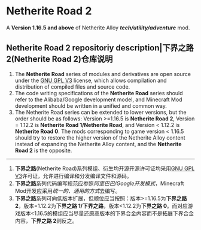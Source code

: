 # Netherite Road 2
A **Version 1.16.5 and above** of Netherite Alloy ***tech/utility/adventure*** mod.
 
Netherite Road 2 repositoriy description|下界之路2(Netherite Road 2)仓库说明
----

1. The **Netherite Road** series of modules and derivatives are open source under the [GNU GPL V3](https://github.com/MCPrinciple/NetheriteRoad-2/blob/main/LICENSE) license, which allows compilation and distribution of compiled files and source code.  
2. The code writing specifications of the **Netherite Road** series should refer to the Alibaba/Google development model, and Minecraft Mod development should be written in a unified and common way.  
3. The Netherite Road series can be extended to lower versions, but the order should be as follows: Version >=1.16.5 is **Netherite Road 2**, Version = 1.12.2 is **Netherite Road 1/Netherite Road**, and Version < 1.12.2 is **Netherite Road 0**. The mods corresponding to game version < 1.16.5 should try to restore the higher version of the Netherite Alloy content instead of expanding the Netherite Alloy content, and the **Netherite Road 2** is the opposite.  

----

1. **下界之路**(Netherite Road)系列模组、衍生均开源开源许可证均采用[GNU GPL V3](https://github.com/MCPrinciple/NetheriteRoad-2/blob/main/LICENSE)许可证，允许进行编译和分发编译文件和源码。  
2. **下界之路**系列代码编写规范应参照*阿里巴巴/Google开发模式*，Minecraft Mod开发应采用*统一的、通用的方式*去编写。  
3. **下界之路**系列可向低版本扩展，但顺位应当按照：版本>=1.16.5为**下界之路 2**，版本=1.12.2为**下界之路 1/下界之路**，版本<1.12.2为**下界之路 0**。而对应游戏版本<1.16.5的模组应当尽量还原高版本的下界合金内容而不是拓展下界合金内容，**下界之路 2**则反之。  

